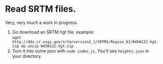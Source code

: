 Read SRTM files.
================

Very, very much a work in progress.

1. Go download an SRTM hgt file.  example:  
  `wget http://dds.cr.usgs.gov/srtm/version2_1/SRTM1/Region_01/N45W122.hgt.zip && unzip N45W122.hgt.zip`
2. Turn it into some json with `node index.js`.  You'll see `heights.json` in your directory.

